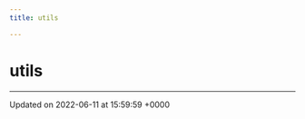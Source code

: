 ```yaml
---
title: utils

---
```


# utils








-------------------------------

Updated on 2022-06-11 at 15:59:59 +0000